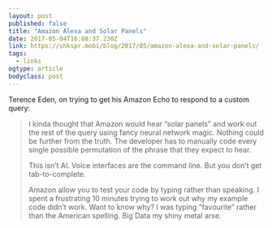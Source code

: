 ```yaml
---
layout: post 
published: false 
title: "Amazon Alexa and Solar Panels" 
date: 2017-05-04T16:08:37.230Z 
link: https://shkspr.mobi/blog/2017/05/amazon-alexa-and-solar-panels/ 
tags:
  - links
ogtype: article 
bodyclass: post 
---
```


Terence Eden, on trying to get his Amazon Echo to respond to a custom query:

> I kinda thought that Amazon would hear “solar panels” and work out the rest of the query using fancy neural network magic. Nothing could be further from the truth. The developer has to manually code every single possible permutation of the phrase that they expect to hear.
> 
> This isn’t AI. Voice interfaces are the command line. But you don’t get tab-to-complete.
> 
> Amazon allow you to test your code by typing rather than speaking. I spent a frustrating 10 minutes trying to work out why my example code didn’t work. Want to know why? I was typing “favourite” rather than the American spelling. Big Data my shiny metal arse.